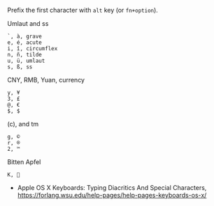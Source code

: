 Prefix the first character with `alt` key (or `fn+option`).

Umlaut and ss

	`, à, grave
	e, é, acute
	i, î, circumflex
	n, ñ, tilde
	u, ü, umlaut
	s, ß, ss

CNY, RMB, Yuan, currency

	y, ¥
	3, £
	@, €
	$, $

(c), and tm

	g, ©
	r, ®
	2, ™

Bitten Apfel

	K, 

- Apple OS X Keyboards: Typing Diacritics And Special Characters, https://forlang.wsu.edu/help-pages/help-pages-keyboards-os-x/
